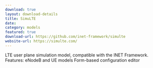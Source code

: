 ```yaml
---
download: true
layout: download-details
title: SimuLTE
date:
category: models
featured: true
download-url: https://github.com/inet-framework/simulte
website-url: https://simulte.com/
---
```


LTE user plane simulation model, compatible with the INET Framework.
Features:
  eNodeB and UE models
  Form-based configuration editor

